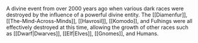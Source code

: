 A divine event from over 2000 years ago when various dark races were destroyed by the influence of a powerful divine entity. The [[Diamenfur]], [[The-Mind-Across-Minds]], [[Havrosil]], [[Komodo]], and Fulhings were all effectively destroyed at this time, allowing the growth of other races such as [[Dwarf|Dwarves]], [[Elf|Elves]], [[Gnomes]], and Humans.
